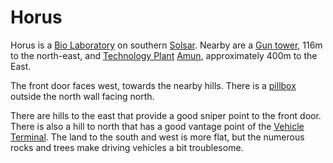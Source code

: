 # Horus

Horus is a [Bio Laboratory](Bio_Laboratory.md) on southern [Solsar](Solsar.md).
Nearby are a [Gun tower](Gun_tower.md), 116m to the north-east, and
[Technology Plant](../locations/Technology_Plant.md)
[Amun](../facilities/Amun.md), approximately 400m to the East.

The front door faces west, towards the nearby hills. There is a
[pillbox](Pillbox.md) outside the north wall facing north.

There are hills to the east that provide a good sniper point to the front door.
There is also a hill to north that has a good vantage point of the
[Vehicle Terminal](../locations/Vehicle_Terminal.md). The land to the south and
west is more flat, but the numerous rocks and trees make driving vehicles a bit
troublesome.
